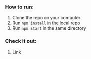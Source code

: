 <h3>How to run:</h3>
<ol>
  <li>Clone the repo on your computer</li>
  <li>Run <code>npm install</code> in the local repo</li>
  <li>Run <code>npm start</code> in the same directory</li>
</ol>
<h3>Check it out:</h3>
<ol>
  <li>Link</li>
</ol>
  
